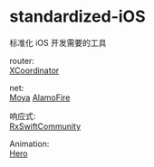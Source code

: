 # standardized-iOS
标准化 iOS 开发需要的工具

router: </br>
[XCoordinator](https://github.com/quickbirdstudios/XCoordinator)

net: </br>
[Moya](https://github.com/quickbirdstudios/XCoordinator)
[AlamoFire](https://github.com/Alamofire/Alamofire)

响应式: </br>
[RxSwiftCommunity](https://github.com/RxSwiftCommunity)

Animation: </br>
[Hero](https://github.com/HeroTransitions/Hero)
